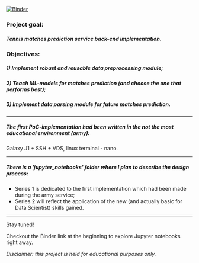 [![Binder](https://mybinder.org/badge_logo.svg)](https://mybinder.org/v2/gh/v26/machine-learning-on-tennis/master)

### Project goal:
##### Tennis matches prediction service back-end implementation.

### Objectives:
##### 1) Implement robust and reusable **data preprocessing** module;
##### 2) Teach ML-models for matches **prediction** (and choose the one that performs best);
##### 3) Implement **data parsing** module for future matches prediction.

---

##### The first PoC-implementation had been written in the not the most educational environment (army): 
Galaxy J1 + SSH + VDS, linux terminal - nano.

---

##### There is a 'jupyter_notebooks' folder where I plan to describe the design process:
- Series 1 is dedicated to the first implementation which had been made during the army service;
- Series 2 will reflect the application of the new (and actually basic for Data Scientist) skills gained.

---

Stay tuned!

Checkout the Binder link at the beginning to explore Jupyter notebooks right away.

*Disclaimer: this project is held for educational purposes only.*
